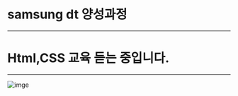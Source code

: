 # samsung dt 양성과정
---
# Html,CSS 교육 듣는 중입니다.
---
![imge](https://www.bing.com/images/search?view=detailV2&ccid=1bmrKY%2bD&id=4940F03B4D15889258827785A4A27AAE60E6C9E3&thid=OIP.1bmrKY-Du7vKNWsMqaAZXgHaE6&mediaurl=https%3a%2f%2fimgnn.seoul.co.kr%2fimg%2fupload%2f2014%2f07%2f03%2fSSI_20140703142605.jpg&exph=1123&expw=1691&q=%ec%ba%a5%ea%b1%b0%eb%a3%a8&simid=608006720920358462&FORM=IRPRST&ck=472E65B4347C129DD10155E235F62C31&selectedIndex=0&itb=0&ajaxhist=0&ajaxserp=0)
